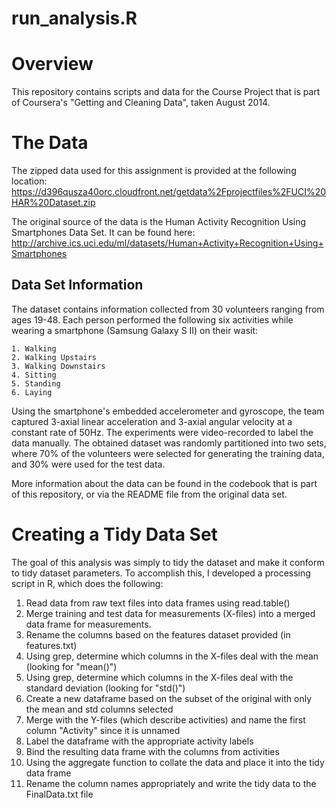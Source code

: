 run_analysis.R
==============

# Overview
This repository contains scripts and data for the Course Project that is part of Coursera's "Getting and Cleaning Data", taken August 2014.

# The Data
The zipped data used for this assignment is provided at the following location:  
https://d396qusza40orc.cloudfront.net/getdata%2Fprojectfiles%2FUCI%20HAR%20Dataset.zip

The original source of the data is the Human Activity Recognition Using Smartphones Data Set. It can be found here:  
http://archive.ics.uci.edu/ml/datasets/Human+Activity+Recognition+Using+Smartphones

## Data Set Information
The dataset contains information collected from 30 volunteers ranging from ages 19-48.  Each person performed the following six activities while wearing a smartphone (Samsung Galaxy S II) on their wasit:

    1. Walking
    2. Walking Upstairs
    3. Walking Downstairs
    4. Sitting
    5. Standing
    6. Laying

Using the smartphone's embedded accelerometer and gyroscope, the team captured 3-axial linear acceleration and 3-axial angular velocity at a constant rate of 50Hz.  The experiments were video-recorded to label the data manually.  The obtained dataset was randomly partitioned into two sets, where 70% of the volunteers were selected for generating the training data, and 30% were used for the test data.

More information about the data can be found in the codebook that is part of this repository, or via the README file from the original data set.

# Creating a Tidy Data Set
The goal of this analysis was simply to tidy the dataset and make it conform to tidy dataset parameters.  To accomplish this, I developed a processing script in R, which does the following:

1. Read data from raw text files into data frames using read.table()
2. Merge training and test data for measurements (X-files) into a merged data frame for measurements.
2. Rename the columns based on the features dataset provided (in features.txt)
3. Using grep, determine which columns in the X-files deal with the mean (looking for "mean()")
4. Using grep, determine which columns in the X-files deal with the standard deviation (looking for "std()")
5. Create a new dataframe based on the subset of the original with only the mean and std columns selected
6. Merge with the Y-files (which describe activities) and name the first column "Activity" since it is unnamed
7. Label the dataframe with the appropriate activity labels
8. Bind the resulting data frame with the columns from activities
9. Using the aggregate function to collate the data and place it into the tidy data frame
10. Rename the column names appropriately and write the tidy data to the FinalData.txt file
